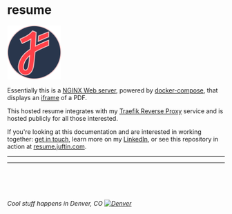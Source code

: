 # resume

<p align="left">
  <img src="https://raw.githubusercontent.com/juftin/resume/master/resume/web/favicon.png" width="125" height="125"  alt="juftin logo">
</p>

Essentially this is a [NGINX Web server](resume/Dockerfile), 
powered by [docker-compose](docker-compose.yml), 
that displays an [iframe](resume/web/index.html) of a PDF. 

This hosted resume integrates with my 
[Traefik Reverse Proxy](https://github.com/juftin/traefik) service and is hosted 
publicly for all those interested. 

If you're looking at this documentation and are interested in working together:
[get in touch](mailto:juftin@juftin.com), 
learn more on my [LinkedIn](https://linkedin.com/in/justinflannery), 
or see this repository in action  at 
[resume.juftin.com](https://resume.juftin.com/).

* * *

* * *

<br/>
<br/>
<br/>

###### Cool stuff happens in Denver, CO [<img src="https://upload.wikimedia.org/wikipedia/commons/thumb/6/61/Flag_of_Denver%2C_Colorado.svg/800px-Flag_of_Denver%2C_Colorado.svg.png" width="25" alt="Denver">](https://denver-devs.slack.com/)

